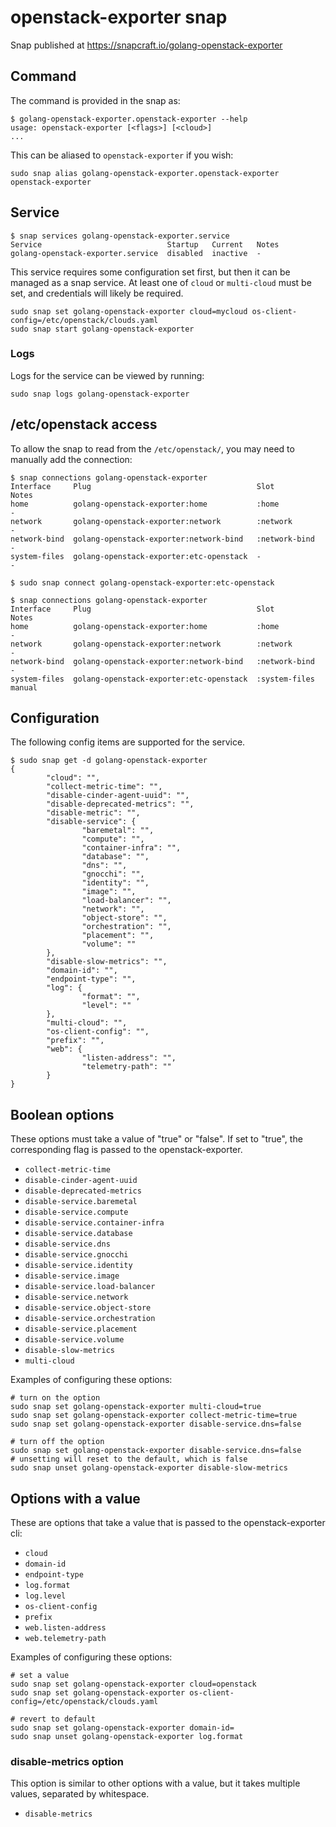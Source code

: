 # openstack-exporter snap

Snap published at https://snapcraft.io/golang-openstack-exporter

## Command

The command is provided in the snap as:

```
$ golang-openstack-exporter.openstack-exporter --help
usage: openstack-exporter [<flags>] [<cloud>]
...
```

This can be aliased to `openstack-exporter` if you wish:

```
sudo snap alias golang-openstack-exporter.openstack-exporter openstack-exporter
```

## Service

```
$ snap services golang-openstack-exporter.service
Service                            Startup   Current   Notes
golang-openstack-exporter.service  disabled  inactive  -
```

This service requires some configuration set first,
but then it can be managed as a snap service.
At least one of `cloud` or `multi-cloud` must be set,
and credentials will likely be required.

```
sudo snap set golang-openstack-exporter cloud=mycloud os-client-config=/etc/openstack/clouds.yaml
sudo snap start golang-openstack-exporter
```

### Logs

Logs for the service can be viewed by running:

```
sudo snap logs golang-openstack-exporter
```

## /etc/openstack access

To allow the snap to read from the `/etc/openstack/`, you may need to manually add the connection:

```
$ snap connections golang-openstack-exporter
Interface     Plug                                     Slot           Notes
home          golang-openstack-exporter:home           :home          -
network       golang-openstack-exporter:network        :network       -
network-bind  golang-openstack-exporter:network-bind   :network-bind  -
system-files  golang-openstack-exporter:etc-openstack  -              -

$ sudo snap connect golang-openstack-exporter:etc-openstack

$ snap connections golang-openstack-exporter
Interface     Plug                                     Slot           Notes
home          golang-openstack-exporter:home           :home          -
network       golang-openstack-exporter:network        :network       -
network-bind  golang-openstack-exporter:network-bind   :network-bind  -
system-files  golang-openstack-exporter:etc-openstack  :system-files  manual
```

## Configuration

The following config items are supported for the service.

```
$ sudo snap get -d golang-openstack-exporter
{
        "cloud": "",
        "collect-metric-time": "",
        "disable-cinder-agent-uuid": "",
        "disable-deprecated-metrics": "",
        "disable-metric": "",
        "disable-service": {
                "baremetal": "",
                "compute": "",
                "container-infra": "",
                "database": "",
                "dns": "",
                "gnocchi": "",
                "identity": "",
                "image": "",
                "load-balancer": "",
                "network": "",
                "object-store": "",
                "orchestration": "",
                "placement": "",
                "volume": ""
        },
        "disable-slow-metrics": "",
        "domain-id": "",
        "endpoint-type": "",
        "log": {
                "format": "",
                "level": ""
        },
        "multi-cloud": "",
        "os-client-config": "",
        "prefix": "",
        "web": {
                "listen-address": "",
                "telemetry-path": ""
        }
}
```

## Boolean options

These options must take a value of "true" or "false".
If set to "true", the corresponding flag is passed to the openstack-exporter.

- `collect-metric-time`
- `disable-cinder-agent-uuid`
- `disable-deprecated-metrics`
- `disable-service.baremetal`
- `disable-service.compute`
- `disable-service.container-infra`
- `disable-service.database`
- `disable-service.dns`
- `disable-service.gnocchi`
- `disable-service.identity`
- `disable-service.image`
- `disable-service.load-balancer`
- `disable-service.network`
- `disable-service.object-store`
- `disable-service.orchestration`
- `disable-service.placement`
- `disable-service.volume`
- `disable-slow-metrics`
- `multi-cloud`

Examples of configuring these options:

```
# turn on the option
sudo snap set golang-openstack-exporter multi-cloud=true
sudo snap set golang-openstack-exporter collect-metric-time=true
sudo snap set golang-openstack-exporter disable-service.dns=false

# turn off the option
sudo snap set golang-openstack-exporter disable-service.dns=false
# unsetting will reset to the default, which is false
sudo snap unset golang-openstack-exporter disable-slow-metrics
```


## Options with a value

These are options that take a value that is passed to the openstack-exporter cli:

- `cloud`
- `domain-id`
- `endpoint-type`
- `log.format`
- `log.level`
- `os-client-config`
- `prefix`
- `web.listen-address`
- `web.telemetry-path`

Examples of configuring these options:

```
# set a value
sudo snap set golang-openstack-exporter cloud=openstack
sudo snap set golang-openstack-exporter os-client-config=/etc/openstack/clouds.yaml

# revert to default
sudo snap set golang-openstack-exporter domain-id=
sudo snap unset golang-openstack-exporter log.format
```

### disable-metrics option

This option is similar to other options with a value,
but it takes multiple values, separated by whitespace.

- `disable-metrics`
